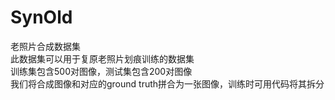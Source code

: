 # SynOld
老照片合成数据集  
此数据集可以用于复原老照片划痕训练的数据集  
训练集包含500对图像，测试集包含200对图像  
我们将合成图像和对应的ground truth拼合为一张图像，训练时可用代码将其拆分  
